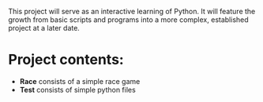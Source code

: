 This project will serve as an interactive learning of Python. It will feature the growth from basic scripts and programs into a more complex, established project at a later date.

Project contents: 
=================
* **Race** consists of a simple race game
* **Test** consists of simple python files

